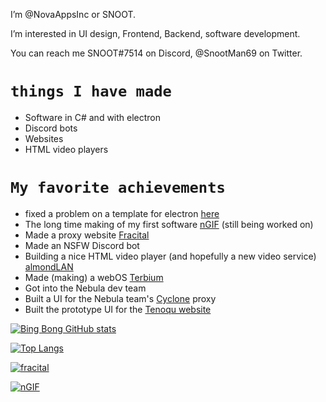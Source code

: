 I’m @NovaAppsInc or SNOOT.

I’m interested in UI design, Frontend, Backend, software development.

You can reach me SNOOT#7514 on Discord, @SnootMan69 on Twitter.

# `things I have made`
- Software in C# and with electron
- Discord bots
- Websites
- HTML video players

# `My favorite achievements`
- fixed a problem on a template for electron [here](https://github.com/NovaAppsInc/electron-seamless-titlebar-tutorial)
- The long time making of my first software [nGIF](https://github.com/NovaAppsInc/nGIF) (still being worked on)
- Made a proxy website [Fracital](https://github.com/NovaAppsInc/fracital-proxy)
- Made an NSFW Discord bot
- Building a nice HTML video player (and hopefully a new video service) [almondLAN](https://almondlan.ga)
- Made (making) a webOS [Terbium](https://terbium.ga)
- Got into the Nebula dev team
- Built a UI for the Nebula team's [Cyclone](https://ant-network.net/) proxy
- Built the prototype UI for the [Tenoqu website](https://snootman.ga/tenoqu)

[![Bing Bong GitHub stats](https://github-readme-stats.vercel.app/api?username=NovaAppsInc&show_icons=true&theme=apprentice&layout=compact)](https://github.com/NovaAppsInc)

[![Top Langs](https://github-readme-stats.vercel.app/api/top-langs/?username=NovaAppsInc&layout=compact&show_icons=true&theme=apprentice)](https://github.com/NovaAppsInc)

[![fracital](https://github-readme-stats.vercel.app/api/pin/?username=NovaAppsInc&layout=compact&show_icons=true&theme=apprentice&repo=fracital-proxy)](https://github.com/NovaAppsInc/fracital-proxy)

[![nGIF](https://github-readme-stats.vercel.app/api/pin/?username=NovaAppsInc&layout=compact&show_icons=true&theme=apprentice&repo=nGIF)](https://github.com/NovaAppsInc/nGIF)
